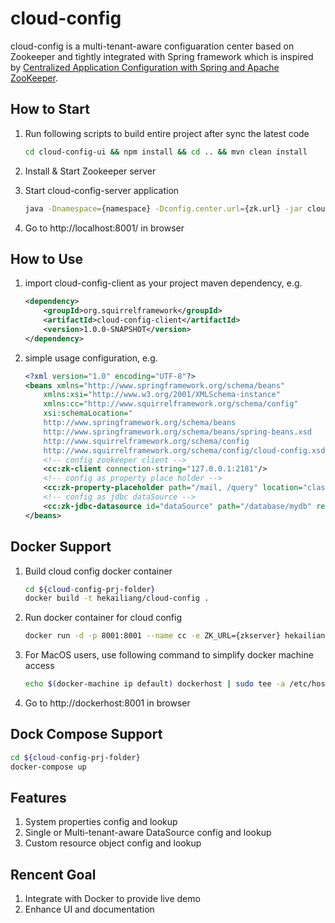 # cloud-config
cloud-config is a multi-tenant-aware configuaration center based on Zookeeper and tightly integrated with Spring framework which is inspired by [Centralized Application Configuration with Spring and Apache ZooKeeper](http://www.infoq.com/presentations/spring-apache-zookeeper).

## How to Start
1. Run following scripts to build entire project after sync the latest code  
   
   ```bash
   cd cloud-config-ui && npm install && cd .. && mvn clean install
   ```
2. Install & Start Zookeeper server
3. Start cloud-config-server application  

   ```bash
   java -Dnamespace={namespace} -Dconfig.center.url={zk.url} -jar cloud-config-server/target/cloud-config-server-1.0.0-SNAPSHOT.jar  
   ```
4. Go to http://localhost:8001/ in browser

## How to Use
1. import cloud-config-client as your project maven dependency, e.g.  

    ```xml
    <dependency>
        <groupId>org.squirrelframework</groupId>
        <artifactId>cloud-config-client</artifactId>
        <version>1.0.0-SNAPSHOT</version>
    </dependency>
    ```
2. simple usage configuration, e.g.  

    ```xml
    <?xml version="1.0" encoding="UTF-8"?>
    <beans xmlns="http://www.springframework.org/schema/beans"
        xmlns:xsi="http://www.w3.org/2001/XMLSchema-instance"
        xmlns:cc="http://www.squirrelframework.org/schema/config"
        xsi:schemaLocation="
        http://www.springframework.org/schema/beans
        http://www.springframework.org/schema/beans/spring-beans.xsd
        http://www.squirrelframework.org/schema/config
        http://www.squirrelframework.org/schema/config/cloud-config.xsd">
    	<!-- config zookeeper client -->
    	<cc:zk-client connection-string="127.0.0.1:2181"/>
		<!-- config as property place holder -->
		<cc:zk-property-placeholder path="/mail, /query" location="classpath:query-server.properties"/>
    	<!-- config as jdbc dataSource -->
    	<cc:zk-jdbc-datasource id="dataSource" path="/database/mydb" resource-type="C3P0"/>
    </beans>
    ```

## Docker Support
1. Build cloud config docker container   
   
   ```bash
   cd ${cloud-config-prj-folder}
   docker build -t hekailiang/cloud-config .   
   ```
2. Run docker container for cloud config 
   
   ```bash
   docker run -d -p 8001:8001 --name cc -e ZK_URL={zkserver} hekailiang/cloud-config
   ```
3. For MacOS users, use following command to simplify docker machine access  
   
   ```bash
   echo $(docker-machine ip default) dockerhost | sudo tee -a /etc/hosts
   ```
4. Go to http://dockerhost:8001 in browser  

## Dock Compose Support  

   ```bash
   cd ${cloud-config-prj-folder}
   docker-compose up
   ```
   

## Features  
1. System properties config and lookup    
2. Single or Multi-tenant-aware DataSource config and lookup    
3. Custom resource object config and lookup  

## Rencent Goal
1. Integrate with Docker to provide live demo
2. Enhance UI and documentation
